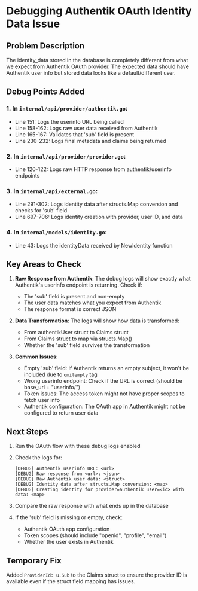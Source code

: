 # Debugging Authentik OAuth Identity Data Issue

## Problem Description
The identity_data stored in the database is completely different from what we expect from Authentik OAuth provider. The expected data should have Authentik user info but stored data looks like a default/different user.

## Debug Points Added

### 1. In `internal/api/provider/authentik.go`:
- Line 151: Logs the userinfo URL being called
- Line 158-162: Logs raw user data received from Authentik
- Line 165-167: Validates that 'sub' field is present 
- Line 230-232: Logs final metadata and claims being returned

### 2. In `internal/api/provider/provider.go`:
- Line 120-122: Logs raw HTTP response from authentik/userinfo endpoints

### 3. In `internal/api/external.go`:
- Line 291-302: Logs identity data after structs.Map conversion and checks for 'sub' field
- Line 697-706: Logs identity creation with provider, user ID, and data

### 4. In `internal/models/identity.go`:
- Line 43: Logs the identityData received by NewIdentity function

## Key Areas to Check

1. **Raw Response from Authentik**: The debug logs will show exactly what Authentik's userinfo endpoint is returning. Check if:
   - The 'sub' field is present and non-empty
   - The user data matches what you expect from Authentik
   - The response format is correct JSON

2. **Data Transformation**: The logs will show how data is transformed:
   - From authentikUser struct to Claims struct
   - From Claims struct to map via structs.Map()
   - Whether the 'sub' field survives the transformation

3. **Common Issues**:
   - Empty 'sub' field: If Authentik returns an empty subject, it won't be included due to `omitempty` tag
   - Wrong userinfo endpoint: Check if the URL is correct (should be base_url + "userinfo/")
   - Token issues: The access token might not have proper scopes to fetch user info
   - Authentik configuration: The OAuth app in Authentik might not be configured to return user data

## Next Steps

1. Run the OAuth flow with these debug logs enabled
2. Check the logs for:
   ```
   [DEBUG] Authentik userinfo URL: <url>
   [DEBUG] Raw response from <url>: <json>
   [DEBUG] Raw Authentik user data: <struct>
   [DEBUG] Identity data after structs.Map conversion: <map>
   [DEBUG] Creating identity for provider=authentik user=<id> with data: <map>
   ```

3. Compare the raw response with what ends up in the database

4. If the 'sub' field is missing or empty, check:
   - Authentik OAuth app configuration
   - Token scopes (should include "openid", "profile", "email")
   - Whether the user exists in Authentik

## Temporary Fix

Added `ProviderId: u.Sub` to the Claims struct to ensure the provider ID is available even if the struct field mapping has issues.
